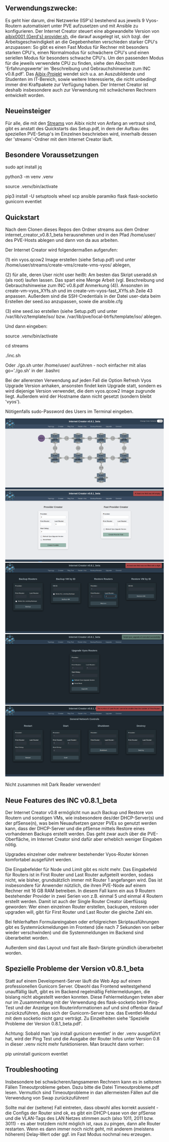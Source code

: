 ## Verwendungszwecke:

Es geht hier darum, drei Netzwerke (ISP's) bestehend aus jeweils 9 Vyos-Routern automatisiert unter PVE aufzusetzen und mit Ansible zu konfigurieren. Der Internet Creator steuert eine abgewandelte Version von [aibix0001 (Gerd's) provider.sh](https://github.com/aibix0001/aasil), die darauf ausgelegt ist, sich bzgl. der Arbeitsgeschwindigkeit an die Gegebenheiten verschieden starker CPU's anzupassen: So gibt es einen Fast Modus für Rechner mit besonders starken CPU's, einen Normalmodus für schwächere CPU's und einen seriellen Modus für besonders schwache CPU's. Um den passenden Modus für die jeweils verwendete CPU zu finden, siehe den Abschnitt 'Erfahrungswerte' im 'Beschreibung und Gebrauchshinweise zum INC v0.8.pdf'. Das [Aibix-Projekt](https://www.twitch.tv/aibix0001) wendet sich u.a. an Auszubildende und Studenten im IT-Bereich, sowie weitere Interessierte, die nicht unbedingt immer drei Kraftpakete zur Verfügung haben. Der Internet Creator ist deshalb insbesondere auch zur Verwendung mit schwächeren Rechnern entwickelt worden.


## Neueinsteiger

Für alle, die mit den [Streams](https://github.com/aibix0001/streams) von Aibix nicht von Anfang an vertraut sind, gibt es anstatt des Quickstarts das Setup.pdf, in dem der Aufbau des speziellen PVE-Setup's im Einzelnen beschrieben wird, innerhalb dessen der 'streams'-Ordner mit dem Internet Creator läuft.

## Besondere Voraussetzungen

sudo apt install jq

python3 -m venv .venv

source .venv/bin/activate

pip3 install -U setuptools wheel scp ansible paramiko flask flask-socketio gunicorn eventlet

## Quickstart

Nach dem Clonen dieses Repos den Ordner streams aus dem Ordner internet_creator_v0.8.1_beta herausnehmen und in den Pfad /home/user/ des PVE-Hosts ablegen und dann von da aus arbeiten.

Der Internet Creator wird folgendermaßen aufgerufen:

(1) ein vyos.qcow2 Image erstellen (siehe Setup.pdf) und unter /home/user/streams/create-vms/create-vms-vyos/ ablegen,

(2) für alle, deren User nicht user heißt: Am besten das Skript useradd.sh (als root) laufen lassen. Das spart eine Menge Arbeit (vgl. Beschreibung und Gebrauchshinweise zum INC v0.8.pdf Anmerkung (4)). Ansonsten im create-vm-vyos_XYfs.sh und im create-vm-vyos-fast_XYfs.sh Zeile 43 anpassen. Außerdem sind die SSH-Credentials in der Datei user-data beim Erstellen der seed.iso anzupassen, sowie die ansible.cfg 

(3) eine seed.iso erstellen (siehe Setup.pdf) und unter /var/lib/vz/template/iso/ bzw. /var/lib/pve/local-btrfs/template/iso/ ablegen.

Und dann eingeben:

source .venv/bin/activate

cd streams

./inc.sh

Oder ./go.sh unter /home/user/ ausführen - noch einfacher mit alias go='./go.sh' in der .bashrc

Bei der allerersten Verwendung auf jeden Fall die Option Refresh Vyos Upgrade Version anhaken, ansonsten findet kein Upgrade statt, sondern es wird diejenige Version verwendet, die dem vyos.qcow2 Image zugrunde liegt. Außerdem wird der Hostname dann nicht gesetzt (sondern bleibt 'vyos').

Nötigenfalls sudo-Password des Users im Terminal eingeben.

![foto0](Bilder/00.png)
![foto1](Bilder/01.png)
![foto2](Bilder/02.png)
![foto3](Bilder/03.png)
![foto4](Bilder/04.png)

Nicht zusammen mit Dark Reader verwenden!


## Neue Features des INC v0.8.1_beta

Der Internet Creator v0.8 ermöglicht nun auch Backup und Restore von Routern und sonstigen VMs, wie insbesondere des/der DHCP-Server(s) und der pfSense(n), was beim Neuaufsetzen ganzer PVEs so genutzt werden kann, dass der DHCP-Server und die pfSense mittels Restore eines vorhandenen Backups erstellt werden. Das geht zwar auch über die PVE-Oberfläche, im Internet Creator sind dafür aber erheblich weniger Eingaben nötig.

Upgrades einzelner oder mehrerer bestehender Vyos-Router können komfortabel ausgeführt werden.

Die Eingabefelder für Node und Limit gibt es nicht mehr. Das Eingabefeld für Routers ist in First Router und Last Router aufgeteilt worden, sodass nicht, wie bisher, grundsätzlich immer mit Router 1 angefangen wird. Das ist insbesondere für Anwender nützlich, die ihren PVE-Node auf einem Rechner mit 16 GB RAM betreiben. In diesem Fall kann ein aus 9 Routern bestehender Provider in zwei Serien von z.B. einmal 5 und einmal 4 Routern erstellt werden. Damit ist auch der Single Router Creator überflüssig geworden: Wer einen einzelnen Router erstellen, backupen, restoren oder upgraden will, gibt für First Router und Last Router die gleiche Zahl ein.

Bei fehlerhaften Formulareingaben oder erfolgreichen Skriptausführungen gibt es Systemrückmeldungen im Frontend (die nach 7 Sekunden von selber wieder verschwinden) und die Systemmeldungen im Backend sind überarbeitet worden.

Außerdem sind das Layout und fast alle Bash-Skripte gründlich überarbeitet worden.


## Spezielle Probleme der Version v0.8.1_beta

Statt auf einem Development-Server läuft die Web App auf einem professionellen Gunicorn Server. Obwohl das Frontend weitestgehend unauffällig läuft, gibt es im Backend regelmäßig Fehlermeldungen, die bislang nicht abgestellt werden konnten. Diese Fehlermeldungen treten aber nur im Zusammenhang mit der Verwendung des flask-socketio beim Ping-Test und der Anzeige von Routerinformationen auf und sind offenbar darauf zurückzuführen, dass sich der Gunicorn-Server bzw. das Eventlet-Modul mit dem socketio nicht ganz verträgt. Zu Einzelheiten siehe 'Spezielle Probleme der Version 0.8.1_beta.pdf'. 

Achtung: Sobald man 'pip install gunicorn eventlet' in der .venv ausgeführt hat, wird der Ping Test und die Ausgabe der Router Infos unter Version 0.8 in dieser .venv nicht mehr funktionieren. Man braucht dann vorher:

pip uninstall gunicorn eventlet


## Troubleshooting

Insbesondere bei schwächeren/langsameren Rechnern kann es in seltenen Fällen Timeoutprobleme geben. Dazu bitte die Datei Timeoutprobleme.pdf lesen. Vermutlich sind Timeoutprobleme in dan allermeisten Fällen auf die Verwendung von Swap zurückzuführen!

Sollte mal der (seltene) Fall eintreten, dass obwohl alles korrekt aussieht - die Configs der Router sind ok, es gibt ein DHCP-Lease von der pfSense und die VLAN-Tags des LAN Netzes stimmen auch (also 1011, 2011 bzw. 3011) - es aber trotzdem nicht möglich ist, raus zu pingen, dann alle Router restarten. Wenn es dann immer noch nicht geht, mit anderem (meistens höherem) Delay-Wert oder ggf. im Fast Modus nochmal neu erzeugen.
